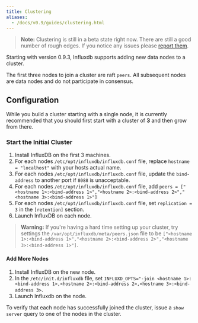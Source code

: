 ```yaml
---
title: Clustering
aliases:
  - /docs/v0.9/guides/clustering.html
---
```


> **Note:** Clustering is still in a beta state right now. There are still a good number of rough edges. If you notice any issues please [report them](https://github.com/influxdb/influxdb/issues/new).


Starting with version 0.9.3, Influxdb supports adding new data nodes to a cluster.

The first three nodes to join a cluster are raft `peers`. All subsequent nodes are data nodes and do not participate in consensus.

## Configuration

While you build a cluster starting with a single node, it is currently recommended that you should first start with a cluster of **3** and then grow from there.

### Start the Initial Cluster

1. Install InfluxDB on the first 3 machines.
2. For each nodes `/etc/opt/influxdb/influxdb.conf` file, replace `hostname = "localhost"` with your hosts actual name.
3. For each nodes `/etc/opt/influxdb/influxdb.conf` file, update the `bind-address` to another port if `8088` is unacceptable.
4. For each nodes `/etc/opt/influxdb/influxdb.conf` file, add `peers = ["<hostname 1>:<bind-address 1>","<hostname 2>:<bind-address 2>","<hostname 3>:<bind-address 1>"]`
5. For each nodes `/etc/opt/influxdb/influxdb.conf` file, set `replication = 3` in the `[retention]` section.
6. Launch InfluxDB on each node.

> **Warning:** If you're having a hard time setting up your cluster, try settings the `/var/opt/influxdb/meta/peers.json` file to be `["<hostname 1>:<bind-address 1>","<hostname 2>:<bind-address 2>","<hostname 3>:<bind-address 1>"]`.

#### Add More Nodes

1. Install InfluxDB on the new node.
2. In the `/etc/init.d/influxdb` file, set `INFLUXD_OPTS="-join <hostname 1>:<bind-address 1>,<hostname 2>:<bind-address 2>,<hostname 3>:<bind-address 3>`.
3. Launch Influxdb on the node.

To verify that each node has successfully joined the cluster, issue a `show server` query to one of the nodes in the cluster.

